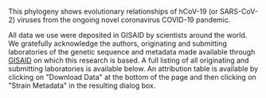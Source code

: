 This phylogeny shows evolutionary relationships of hCoV-19 (or SARS-CoV-2) viruses from the ongoing novel coronavirus COVID-19 pandemic.

All data we use were deposited in GISAID by scientists around the world.
We gratefully acknowledge the authors, originating and submitting laboratories of the genetic sequence and metadata made available through [GISAID](https://gisaid.org) on which this research is based. A full listing of all originating and submitting laboratories is available below. An attribution table is available by clicking on "Download Data" at the bottom of the page and then clicking on "Strain Metadata" in the resulting dialog box.
